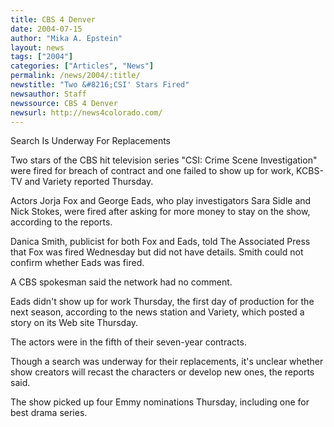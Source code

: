```yaml
---
title: CBS 4 Denver
date: 2004-07-15
author: "Mika A. Epstein"
layout: news
tags: ["2004"]
categories: ["Articles", "News"]
permalink: /news/2004/:title/
newstitle: "Two &#8216;CSI' Stars Fired"
newsauthor: Staff
newssource: CBS 4 Denver
newsurl: http://news4colorado.com/
---
```

Search Is Underway For Replacements

Two stars of the CBS hit television series "CSI: Crime Scene Investigation" were fired for breach of contract and one failed to show up for work, KCBS-TV and Variety reported Thursday.

Actors Jorja Fox and George Eads, who play investigators Sara Sidle and Nick Stokes, were fired after asking for more money to stay on the show, according to the reports.

Danica Smith, publicist for both Fox and Eads, told The Associated Press that Fox was fired Wednesday but did not have details. Smith could not confirm whether Eads was fired.

A CBS spokesman said the network had no comment.

Eads didn't show up for work Thursday, the first day of production for the next season, according to the news station and Variety, which posted a story on its Web site Thursday.

The actors were in the fifth of their seven-year contracts.

Though a search was underway for their replacements, it's unclear whether show creators will recast the characters or develop new ones, the reports said.

The show picked up four Emmy nominations Thursday, including one for best drama series.

